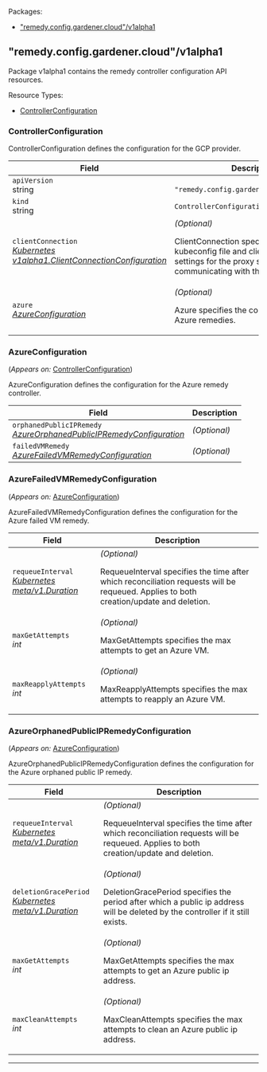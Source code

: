 <p>Packages:</p>
<ul>
<li>
<a href="#%22remedy.config.gardener.cloud%22%2fv1alpha1">&#34;remedy.config.gardener.cloud&#34;/v1alpha1</a>
</li>
</ul>
<h2 id="&#34;remedy.config.gardener.cloud&#34;/v1alpha1">&#34;remedy.config.gardener.cloud&#34;/v1alpha1</h2>
<p>
<p>Package v1alpha1 contains the remedy controller configuration API resources.</p>
</p>
Resource Types:
<ul><li>
<a href="#%22remedy.config.gardener.cloud%22/v1alpha1.ControllerConfiguration">ControllerConfiguration</a>
</li></ul>
<h3 id="&#34;remedy.config.gardener.cloud&#34;/v1alpha1.ControllerConfiguration">ControllerConfiguration
</h3>
<p>
<p>ControllerConfiguration defines the configuration for the GCP provider.</p>
</p>
<table>
<thead>
<tr>
<th>Field</th>
<th>Description</th>
</tr>
</thead>
<tbody>
<tr>
<td>
<code>apiVersion</code></br>
string</td>
<td>
<code>
&#34;remedy.config.gardener.cloud&#34;/v1alpha1
</code>
</td>
</tr>
<tr>
<td>
<code>kind</code></br>
string
</td>
<td><code>ControllerConfiguration</code></td>
</tr>
<tr>
<td>
<code>clientConnection</code></br>
<em>
<a href="https://godoc.org/k8s.io/component-base/config/v1alpha1#ClientConnectionConfiguration">
Kubernetes v1alpha1.ClientConnectionConfiguration
</a>
</em>
</td>
<td>
<em>(Optional)</em>
<p>ClientConnection specifies the kubeconfig file and client connection
settings for the proxy server to use when communicating with the apiserver.</p>
</td>
</tr>
<tr>
<td>
<code>azure</code></br>
<em>
<a href="#%22remedy.config.gardener.cloud%22/v1alpha1.AzureConfiguration">
AzureConfiguration
</a>
</em>
</td>
<td>
<em>(Optional)</em>
<p>Azure specifies the configuration for all Azure remedies.</p>
</td>
</tr>
</tbody>
</table>
<h3 id="&#34;remedy.config.gardener.cloud&#34;/v1alpha1.AzureConfiguration">AzureConfiguration
</h3>
<p>
(<em>Appears on:</em>
<a href="#%22remedy.config.gardener.cloud%22/v1alpha1.ControllerConfiguration">ControllerConfiguration</a>)
</p>
<p>
<p>AzureConfiguration defines the configuration for the Azure remedy controller.</p>
</p>
<table>
<thead>
<tr>
<th>Field</th>
<th>Description</th>
</tr>
</thead>
<tbody>
<tr>
<td>
<code>orphanedPublicIPRemedy</code></br>
<em>
<a href="#%22remedy.config.gardener.cloud%22/v1alpha1.AzureOrphanedPublicIPRemedyConfiguration">
AzureOrphanedPublicIPRemedyConfiguration
</a>
</em>
</td>
<td>
<em>(Optional)</em>
</td>
</tr>
<tr>
<td>
<code>failedVMRemedy</code></br>
<em>
<a href="#%22remedy.config.gardener.cloud%22/v1alpha1.AzureFailedVMRemedyConfiguration">
AzureFailedVMRemedyConfiguration
</a>
</em>
</td>
<td>
<em>(Optional)</em>
</td>
</tr>
</tbody>
</table>
<h3 id="&#34;remedy.config.gardener.cloud&#34;/v1alpha1.AzureFailedVMRemedyConfiguration">AzureFailedVMRemedyConfiguration
</h3>
<p>
(<em>Appears on:</em>
<a href="#%22remedy.config.gardener.cloud%22/v1alpha1.AzureConfiguration">AzureConfiguration</a>)
</p>
<p>
<p>AzureFailedVMRemedyConfiguration defines the configuration for the Azure failed VM remedy.</p>
</p>
<table>
<thead>
<tr>
<th>Field</th>
<th>Description</th>
</tr>
</thead>
<tbody>
<tr>
<td>
<code>requeueInterval</code></br>
<em>
<a href="https://kubernetes.io/docs/reference/generated/kubernetes-api/v1.15/#duration-v1-meta">
Kubernetes meta/v1.Duration
</a>
</em>
</td>
<td>
<em>(Optional)</em>
<p>RequeueInterval specifies the time after which reconciliation requests will be
requeued. Applies to both creation/update and deletion.</p>
</td>
</tr>
<tr>
<td>
<code>maxGetAttempts</code></br>
<em>
int
</em>
</td>
<td>
<em>(Optional)</em>
<p>MaxGetAttempts specifies the max attempts to get an Azure VM.</p>
</td>
</tr>
<tr>
<td>
<code>maxReapplyAttempts</code></br>
<em>
int
</em>
</td>
<td>
<em>(Optional)</em>
<p>MaxReapplyAttempts specifies the max attempts to reapply an Azure VM.</p>
</td>
</tr>
</tbody>
</table>
<h3 id="&#34;remedy.config.gardener.cloud&#34;/v1alpha1.AzureOrphanedPublicIPRemedyConfiguration">AzureOrphanedPublicIPRemedyConfiguration
</h3>
<p>
(<em>Appears on:</em>
<a href="#%22remedy.config.gardener.cloud%22/v1alpha1.AzureConfiguration">AzureConfiguration</a>)
</p>
<p>
<p>AzureOrphanedPublicIPRemedyConfiguration defines the configuration for the Azure orphaned public IP remedy.</p>
</p>
<table>
<thead>
<tr>
<th>Field</th>
<th>Description</th>
</tr>
</thead>
<tbody>
<tr>
<td>
<code>requeueInterval</code></br>
<em>
<a href="https://kubernetes.io/docs/reference/generated/kubernetes-api/v1.15/#duration-v1-meta">
Kubernetes meta/v1.Duration
</a>
</em>
</td>
<td>
<em>(Optional)</em>
<p>RequeueInterval specifies the time after which reconciliation requests will be
requeued. Applies to both creation/update and deletion.</p>
</td>
</tr>
<tr>
<td>
<code>deletionGracePeriod</code></br>
<em>
<a href="https://kubernetes.io/docs/reference/generated/kubernetes-api/v1.15/#duration-v1-meta">
Kubernetes meta/v1.Duration
</a>
</em>
</td>
<td>
<em>(Optional)</em>
<p>DeletionGracePeriod specifies the period after which a public ip address will be
deleted by the controller if it still exists.</p>
</td>
</tr>
<tr>
<td>
<code>maxGetAttempts</code></br>
<em>
int
</em>
</td>
<td>
<em>(Optional)</em>
<p>MaxGetAttempts specifies the max attempts to get an Azure public ip address.</p>
</td>
</tr>
<tr>
<td>
<code>maxCleanAttempts</code></br>
<em>
int
</em>
</td>
<td>
<em>(Optional)</em>
<p>MaxCleanAttempts specifies the max attempts to clean an Azure public ip address.</p>
</td>
</tr>
</tbody>
</table>
<hr/>
